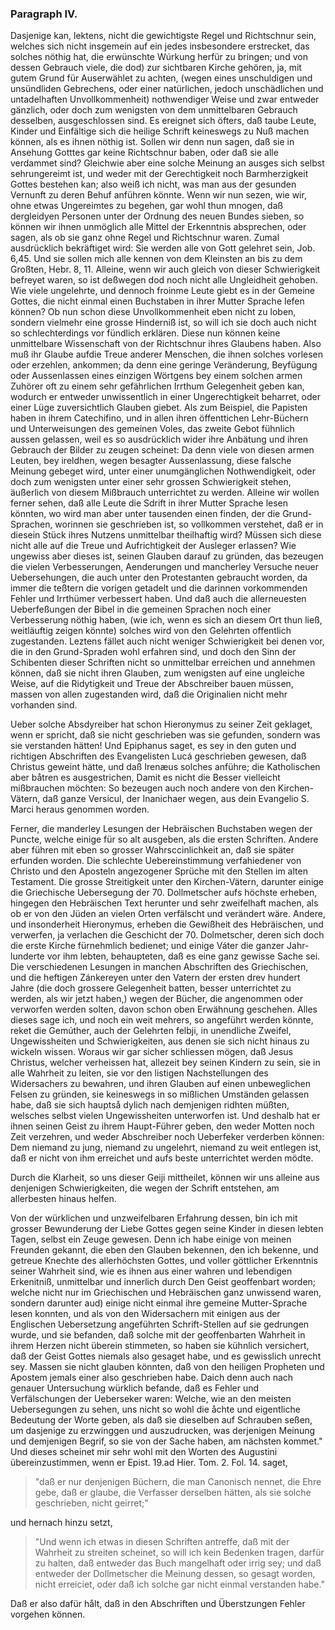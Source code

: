 <!-- Seite 124 -->

### Paragraph IV. ###

Dasjenige kan, lektens, nicht die gewichtigste
Regel und Richtschnur sein, welches sich nicht insgemein
auf ein jedes insbesondere erstrecket, das solches nöthig
hat, die erwünschte Wúrkung herfür zu bringen;
und von dessen Gebrauch viele, die dod) zur sichtbaren
Kirche gehören, ja, mit gutem Grund für Auserwählet
zu achten, (wegen eines unschuldigen und unsündliden
Gebrechens, oder einer natürlichen, jedoch unschädlichen
und untadelhaften Unvollkommenheit) nothwendiger<!-- Seite 125 --><!-- content-0103.xml -->
Weise und zwar entweder gänzlich, oder doch zum
wenigsten von dem unmittelbaren Gebrauch desselben, 
ausgeschlossen sind. Es ereignet sich öfters, daß taube
Leute, Kinder und Einfältige sich die heilige Schrift keineswegs
zu Nuß machen können, als es ihnen nöthig ist.
Sollen wir denn nun sagen, daß sie in Ansehung Gotttes
gar keine Richtschnur baben, oder daß sie alle verdammet
sind? Gleichwie aber eine solche Meinung an
ausges sich selbst sehrungereimt ist, und weder mit der Gerechtigkeit
noch Barmherzigkeit Gottes bestehen kan; also
weiß ich nicht, was man aus der gesunden Vernunft zu
deren Behuf anführen könnte. Wenn wir nun sezen,
wie wir, ohne etwas Ungereimtes zu begehen, gar wohl
thun mnogen, daß dergleidyen Personen unter der Ordnung
des neuen Bundes sieben, so können wir ihnen unmöglich
alle Mittel der Erkenntnis absprechen, oder sagen,
als ob sie ganz ohne Regel und Richtschnur waren.
Zumal ausdrücklich bekräftiget wird: Sie werden
alle von Gott gelehret sein, Job. 6,45. Und sie
sollen mich alle kennen von dem Kleinsten an bis zu
dem Großten, Hebr. 8, 11. Alleine, wenn wir auch
gleich von dieser Schwierigkeit befreyet waren, so ist
deßwegen dod noch nicht alle Ungleidheit gehoben.
Wie viele ungelehrte, und dennoch froinme Leute giebt
es in der Gemeine Gottes, die nicht einmal einen Buchstaben
in ihrer Mutter Sprache lefen können? Ob nun
schon diese Unvollkommenheit eben nicht zu loben, sondern
vielmehr eine grosse Hinderniß ist, so will ich sie doch
auch nicht so schlechterdings vor fündlich erklären. Diese
nun können keine unmittelbare Wissenschaft von der
Richtschnur ihres Glaubens haben. Also muß ihr
Glaube aufdie Treue anderer Menschen, die ihnen solches
vorlesen oder erzehlen, ankommen; da denn eine
geringe Veränderung, Beyfügung oder Aussenlassen
eines einzigen Wörtgens bey einem solchen armen Zuhörer
oft zu einem sehr gefährlichen Irrthum Gelegenheit<!-- Seite 126 --><!-- content-0111.xml -->
geben kan, wodurch er entweder unwissentlich in einer
Ungerechtigkeit beharret, oder einer Lüge zuversichtlich
Glauben giebet. Als zum Beispiel, die Papisten
haben in ihrem Catechifino, und in allen ihren öffenttichen
Lehr-Büchern und Unterweisungen des gemeinen
Voles, das zweite Gebot fühnlich aussen gelassen,
weil es so ausdrücklich wider ihre Anbätung und ihren
Gebrauch der Bilder zu zeugen scheinet: Da denn viele
von diesen armen Leuten, bey ireldhen, wegen besagter
Aussenlassung, diese falsche Meinung gebeget wird, unter
einer unumgänglichen Nothwendigkeit, oder doch
zum wenigsten unter einer sehr grossen Schwierigkeit
stehen, äußerlich von diesem Mißbrauch unterrichtet zu
werden. Alleine wir wollen ferner sehen, daß alle Leute
die Sdrift in ihrer Mutter Sprache lesen könnten, wo
wird man aber unter tausenden einen finden, der die
Grund-Sprachen, worinnen sie geschrieben ist, so vollkommen
verstehet, daß er in diesein Stück ihres Nutzens
unmittelbar theilhaftig wird? Müssen sich diese
nicht alle auf die Treue und Aufrichtigkeit der Ausleger
erlassen? Wie ungewiss aber dieses ist, seinen Glauben
darauf zu gründen, das bezeugen die vielen Verbesserungen,
Aenderungen und mancherley Versuche neuer
Uebersehungen, die auch unter den Protestanten gebraucht
worden, da immer die teßtern die vorigen getadelt
und die darinnen vorkommenden Fehler und Irrthümer
verbessert haben. Und daß auch die allerneuesten
Ueberfeßungen der Bibel in die gemeinen Sprachen
noch einer Verbesserung nöthig haben, (wie ich, wenn
es sich an diesem Ort thun ließ, weitläuftig zeigen könnte)
solches wird von den Gelehrten offentlich zugestanden.
Leztens fället auch nicht weniger Schwierigkeit
bei denen vor, die in den Grund-Spraden wohl erfahren
sind, und doch den Sinn der Schibenten dieser
Schriften nicht so unmittelbar erreichen und annehmen
können, daß sie nicht ihren Glauben, zum wenigsten auf<!-- Seite 127 -->
eine ungleiche Weise, auf die Ridytigkeit und Treue der 
Abschreiber bauen müssen, massen von allen zugestanden 
wird, daß die Originalien nicht mehr vorhanden sind. 

Ueber solche Absdyreiber hat schon Hieronymus zu 
seiner Zeit geklaget, wenn er spricht, daß sie nicht geschrieben
was sie gefunden, sondern was sie verstanden
hätten! Und Epiphanus saget, es sey in den 
guten und richtigen Abschriften des Evangelisten 
Lucá geschrieben gewesen, daß Christus geweint 
hätte, und daß Irenæus solches anführe; die Katholischen
aber båtren es ausgestrichen, Damit es 
nicht die Besser vielleicht mißbrauchen möchten: 
So bezeugen auch noch andere von den Kirchen-Vätern,
daß ganze Versicul, der Inanichaer wegen, 
aus dein Evangelio S. Marci heraus genommen
worden. 

Ferner, die manderley Lesungen der Hebräischen
Buchstaben wegen der Puncte, welche einige für so alt
ausgeben, als die ersten Schriften. Andere aber führen
mit eben so grosser Wahrsccinlichkeit an, daß sie später
erfunden worden. Die schlechte Uebereinstimmung
verfahiedener von Christo und den Aposteln angezogener
Sprüche mit den Stellen im alten Testament. Die
grosse Streitigkeit unter den Kirchen-Vätern, darunter
einige die Griechische Uebersegung der 70. Dollmetscher
aufs höchste erheben, hingegen den Hebräischen
Text herunter und sehr zweifelhaft machen, als ob er
von den Jüden an vielen Orten verfälscht und verändert
wäre. Andere, und insonderheit Hieronymus, erheben
die Gewißheit des Hebräischen, und verwerfen, ja
verlachen die Geschicht der 70. Dolmetscher, deren sich
doch die erste Kirche fürnehmlich bedienet; und einige
Váter die ganzer Jahr-lunderte vor ihm lebten, behaupteten,
daß es eine ganz gewisse Sache sei. Die
verschiedenen Lesungen in manchen Abschriften des
Griechischen, und die heftigen Zánkereyen unter den<!-- Seite 128 -->
Vatern der ersten drev hundert Jahre (die doch grossere
Gelegenheit batten, besser unterrichtet zu werden, als
wir jetzt haben,) wegen der Bücher, die angenommen
oder verworfen werden solten, davon schon oben Erwähnung
geschehen. Alles dieses sage ich, und noch ein weit
mehrers, so angeführt werden könnte, reket die Gemúther,
auch der Gelehrten felbji, in unendliche Zweifel,
Ungewissheiten und Schwierigkeiten, aus denen sie sich
nicht hinaus zu wickeln wissen. Woraus wir gar sicher
schliessen mögen, daß Jesus Christus, welcher verheissen
hat, allezeit bey seinen Kindern zu sein, sie in alle
Wahrheit zu leiten, sie vor den listigen Nachstellungen
des Widersachers zu bewahren, und ihren Glauben auf
einen unbeweglichen Felsen zu gründen, sie keineswegs
in so mißlichen Umständen gelassen habe, daß sie
sich hauptså dylich nach demjenigen ridhten müßten, welsches
selbst vielen Ungewissheiten unterworfen ist. Und
deshalb
 hat er ihnen seinen Geist zu ihrem Haupt-Führer
geben, den weder Motten noch Zeit verzehren,
und weder Abschreiber noch Ueberfeker verderben
können: Dem niemand zu jung, niemand zu ungelehrt,
niemand zu weit entlegen ist, daß er nicht von ihm erreichet
und aufs beste unterrichtet werden mödte.

Durch die Klarheit, so uns dieser Geiji mittheilet,
können wir uns alleine aus denjenigen Schwierigkeiten,
die wegen der Schrift entstehen, am allerbesten
hinaus helfen.

Von der würklichen und unzweifelbaren Erfahrung
dessen, bin ich mit grosser Bewunderung der Liebe
Gottes gegen seine Kinder in diesen lebten Tagen,
selbst ein Zeuge gewesen. Denn ich habe einige von
meinen Freunden gekannt, die eben den Glauben bekennen,
den ich bekenne, und getreue Knechte des allerhöchsten
Gottes, und voller göttlicher Erkenntnis seiner
Wahrheit sind, wie es ihnen aus einer wahren und lebendigen
Erkenitniß, unmittelbar und innerlich durch<!-- Seite 129 -->
Den Geist geoffenbart worden; welche nicht nur im
Griechischen und Hebräischen ganz unwissend waren,
sondern darunter aud) einige nicht einmal ihre gemeine
Mutter-Sprache lesen konnten, und als von den Widersachern
mit einigen aus der Englischen Uebersetzung 
angeführten Schrift-Stellen auf sie gedrungen wurde, 
und sie befanden, daß solche mit der geoffenbarten 
Wahrheit in ihrem Herzen nicht überein stimmeten, so 
haben sie kühnlich versichert, daß der Geist Gottes niemals
also gesaget habe, und es gewisslich unrecht sey. 
Massen sie nicht glauben könnten, daß von den heiligen 
Propheten und Apostem jemals einer also geschrieben 
habe. Daich denn auch nach genauer Untersuchung 
würklich befande, daß es Fehler und Verfälschungen 
der Ueberseker waren: Welche, wie an den meisten 
Uebersegungen zu sehen, uns nicht so wohl die åchte und 
eigentliche Bedeutung der Worte geben, als daß sie 
dieselben auf Schrauben seßen, um dasjenige zu erzwinggen
und auszudrucken, was derjenigen Meinung und 
demjenigen Begrif, so sie von der Sache haben, am 
nächsten kommet." Und dieses scheinet mir sehr wohl 
mit den Worten des Augustini übereinzustimmen, wenn 
er Epist. 19.ad Hier. Tom. 2. Fol. 14. saget, 

   > "daß 
   er nur denjenigen Büchern, die man Canonisch nennet,
   die Ehre gebe, daß er glaube, die Verfasser derselben
   hätten, als sie solche geschrieben, nicht geirret;"
   
und hernach hinzu setzt, 

   > "Und wenn ich etwas in diesen
   Schriften antreffe, daß mit der Wahrheit zu streiten
   scheinet, so will ich kein Bedenken tragen, darfür zu 
   halten, daß entweder das Buch mangelhaft oder irrig 
   sey; und daß entweder der Dollmetscher die Meinung
   dessen, so gesagt worden, nicht erreiciet, oder 
   daß ich solche gar nicht einmal verstanden habe."
   
Daß er also dafür hålt, daß in den Abschriften und
Überstzungen Fehler vorgehen können.


